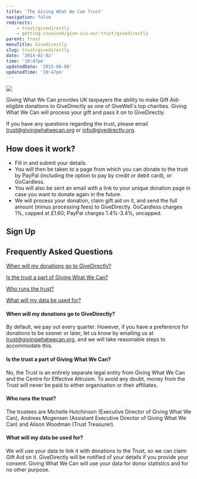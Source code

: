 ```yaml
---
title: 'The Giving What We Can Trust'
navigation: false
redirects:
    - trust/givedirectly
    - getting-involved/give-via-our-trust/givedirectly
parent: trust
menuTitle: Givedirectly
slug: trust/givedirectly
date: '2014-02-02'
time: '10:47pm'
updatedDate: '2015-06-08'
updatedTime: '10:47pm'
---
```

![](/images/uploads/gd_logo_01.jpg)

Giving What We Can provides UK taxpayers the ability to make Gift Aid-eligible donations to GiveDirectly as one of GiveWell's top charities. Giving What We Can will process your gift and pass it on to GiveDirectly.

If you have any questions regarding the trust, please email [trust@givingwhatwecan.org](mailto:trust@givingwhatwecan.org) or [info@givedirectly.org](mailto:info@givedirectly.org).

## How does it work?

*   Fill in and submit your details.
*   You will then be taken to a page from which you can donate to the trust by PayPal (including the option to pay by credit or debit card), or GoCardless.
*   You will also be sent an email with a link to your unique donation page in case you want to donate again in the future.
*   We will process your donation, claim gift aid on it, and send the full amount (minus processing fees) to GiveDirectly. GoCardless charges 1%, capped at £1.60; PayPal charges 1.4%-3.4%, uncapped.

## Sign Up

## Frequently Asked Questions

[When will my donations go to GiveDirectly?](#4)

[Is the trust a part of Giving What We Can?](#5)

[Who runs the trust?](#6)

[What will my data be used for?](#7)

#### <a name="4"></a>When will my donations go to GiveDirectly?

By default, we pay out every quarter. However, if you have a preference for donations to be sooner or later, let us know by emailing us at [trust@givingwhatwecan.org](mailto:trust@givingwhatwecan.org?subject=Giving%20What%20We%20Can%20Trust), and we will take reasonable steps to accommodate this.

#### <a name="5"></a>Is the trust a part of Giving What We Can?

No, the Trust is an entirely separate legal entity from Giving What We Can and the Centre for Effective Altruism. To avoid any doubt, money from the Trust will never be paid to either organisation or their affiliates.

#### <a name="6"></a>Who runs the trust?

The trustees are Michelle Hutchinson (Executive Director of Giving What We Can), Andreas Mogensen (Assistant Executive Director of Giving What We Can) and Alison Woodman (Trust Treasurer).

#### <a name="7"></a>What will my data be used for?

We will use your data to link it with donations to the Trust, so we can claim Gift Aid on it. GiveDirectly will be notified of your details if you provide your consent. Giving What We Can will use your data for donor statistics and for no other purpose.